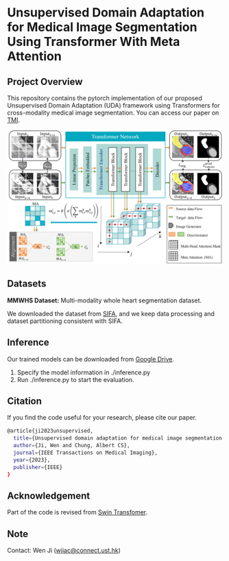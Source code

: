 # Unsupervised Domain Adaptation for Medical Image Segmentation Using Transformer With Meta Attention


## Project Overview

This repository contains the pytorch implementation of our proposed Unsupervised Domain Adaptation (UDA) framework using Transformers for cross-modality medical image segmentation. 
You can access our paper on [TMI](https://ieeexplore.ieee.org/abstract/document/10273225).

![](Fig/img.png)

## Datasets

**MMWHS Dataset:** Multi-modality whole heart segmentation dataset.

We downloaded the dataset from [SIFA](https://github.com/cchen-cc/SIFA), and we keep data processing and dataset partitioning consistent with SIFA.


## Inference
Our trained models can be downloaded from [Google Drive](https://drive.google.com/drive/folders/1CEelN45sCQ1o1-Xnafp2e7pO9vA_BK4z?usp=sharing). 
1. Specify the model information in ./inference.py
2. Run ./inference.py to start the evaluation.

## Citation
If you find the code useful for your research, please cite our paper.
```bash
@article{ji2023unsupervised,
  title={Unsupervised domain adaptation for medical image segmentation using transformer with meta attention},
  author={Ji, Wen and Chung, Albert CS},
  journal={IEEE Transactions on Medical Imaging},
  year={2023},
  publisher={IEEE}
}
```

## Acknowledgement
Part of the code is revised from [Swin Transfomer](https://github.com/microsoft/Swin-Transformer).

## Note
Contact: Wen Ji (wjiac@connect.ust.hk)